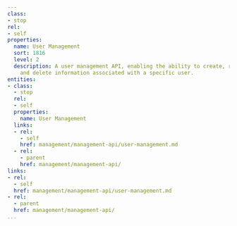 ```yaml
---
class:
- stop
rel:
- self
properties:
  name: User Management
  sort: 1816
  level: 2
  description: A user management API, enabling the ability to create, read, update,
    and delete information associated with a specific user.
entities:
- class:
  - stop
  rel:
  - self
  properties:
    name: User Management
  links:
  - rel:
    - self
    href: management/management-api/user-management.md
  - rel:
    - parent
    href: management/management-api/
links:
- rel:
  - self
  href: management/management-api/user-management.md
- rel:
  - parent
  href: management/management-api/
...
```

